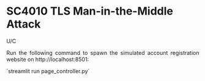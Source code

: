 # SC4010 TLS Man-in-the-Middle Attack

<p>U/C</p>

<div align="justify">
<p>Run the following command to spawn the simulated account registration website on http://localhost:8501:</p>
`streamlit run page_controller.py`<br>
</div>
